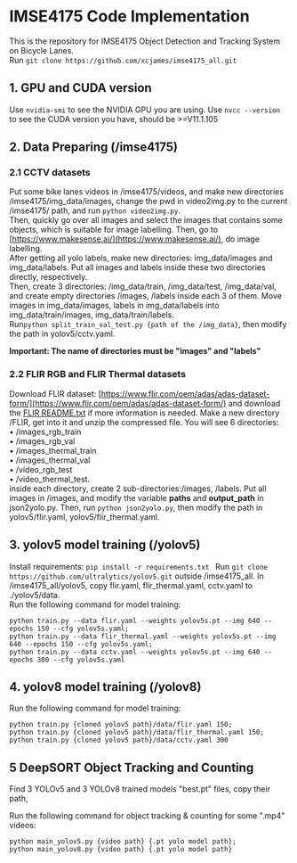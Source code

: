 # IMSE4175 Code Implementation
This is the repository for IMSE4175 Object Detection and Tracking System on Bicycle Lanes.
     <br>Run `git clone https://github.com/xcjames/imse4175_all.git`
## 1. GPU and CUDA version
Use `nvidia-smi` to see the NVIDIA GPU you are using. Use `nvcc --version` to see the CUDA version you have, should be >=V11.1.105
## 2. Data Preparing (/imse4175)

### 2.1 CCTV datasets
Put some bike lanes videos in /imse4175/videos, and make new directories /imse4175/img_data/images, change the pwd in video2img.py to the current /imse4175/ path, and run `python video2img.py`. <br>
Then, quickly go over all images and select the images that contains some objects, which is suitable for image labelling. Then, go to [https://www.makesense.ai/](https://www.makesense.ai/), do image labelling. <br>
After getting all yolo labels, make new directories: img_data/images and img_data/labels. Put all images and labels inside these two directories directly, respectively.<br>
Then, create 3 directories: /img_data/train, /img_data/test, /img_data/val, and create empty directories /images, /labels inside each 3 of them. Move images in img_data/images, labels in img_data/labels into img_data/train/images, img_data/train/labels. <br>
Run`python split_train_val_test.py {path of the /img_data}`, then modify the path in yolov5/cctv.yaml. 

**Important: The name of directories must be "images" and "labels"**
### 2.2 FLIR RGB and FLIR Thermal datasets
Download FLIR dataset: [https://www.flir.com/oem/adas/adas-dataset-form/](https://www.flir.com/oem/adas/adas-dataset-form/) and download the [FLIR README.txt](https://adas-dataset-v2.flirconservator.com/dataset/README.txt) if more information is needed. Make a new directory /FLIR, get into it and unzip the compressed file. You will see 6 directories:  <br>
  • /images_rgb_train  
  • /images_rgb_val  
  • /images_thermal_train  
  • /images_thermal_val  
  • /video_rgb_test  
  • /video_thermal_test.  <br> 
inside each directory, create 2 sub-directories:/images, /labels. Put all images in /images, and modify the variable **paths** and **output_path** in json2yolo.py. Then, run `python json2yolo.py`, then modify the path in yolov5/flir.yaml, yolov5/flir_thermal.yaml. <br>

## 3. yolov5 model training (/yolov5)
Install requirements: `pip install -r requirements.txt `
Run `git clone https://github.com/ultralytics/yolov5.git` outside /imse4175_all. In /imse4175_all/yolov5, copy flir.yaml, flir_thermal.yaml, cctv.yaml to ./yolov5/data. <br>
Run the following command for model training:<br>
```
python train.py --data flir.yaml --weights yolov5s.pt --img 640 --epochs 150 --cfg yolov5s.yaml;
python train.py --data flir_thermal.yaml --weights yolov5s.pt --img 640 --epochs 150 --cfg yolov5s.yaml;       
python train.py --data cctv.yaml --weights yolov5s.pt --img 640 --epochs 300 --cfg yolov5s.yaml
```

## 4. yolov8 model training (/yolov8)

Run the following command for model training:<br>
```
python train.py {cloned yolov5 path}/data/flir.yaml 150;
python train.py {cloned yolov5 path}/data/flir_thermal.yaml 150;
python train.py {cloned yolov5 path}/data/cctv.yaml 300
```

## 5 DeepSORT Object Tracking and Counting
Find 3 YOLOv5 and 3 YOLOv8 trained models "best.pt" files, copy their path, <br>

Run the following command for object tracking & counting for some ".mp4" videos:
```
python main_yolov5.py {video path} {.pt yolo model path};
python main_yolov8.py {video path} {.pt yolo model path}
```

